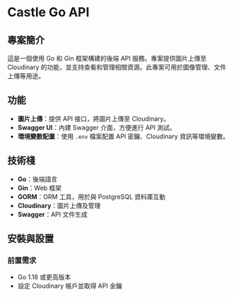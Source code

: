 # Castle Go API

## 專案簡介

這是一個使用 Go 和 Gin 框架構建的後端 API 服務。專案提供圖片上傳至 Cloudinary 的功能，並支持查看和管理相關資源。此專案可用於圖像管理、文件上傳等用途。

## 功能

- **圖片上傳**：提供 API 接口，將圖片上傳至 Cloudinary。
- **Swagger UI**：內建 Swagger 介面，方便進行 API 測試。
- **環境變數配置**：使用 `.env` 檔案配置 API 密鑰、Cloudinary 資訊等環境變數。

## 技術棧

- **Go**：後端語言
- **Gin**：Web 框架
- **GORM**：ORM 工具，用於與 PostgreSQL 資料庫互動
- **Cloudinary**：圖片上傳及管理
- **Swagger**：API 文件生成

## 安裝與設置

### 前置需求

- Go 1.18 或更高版本
- 設定 Cloudinary 帳戶並取得 API 金鑰